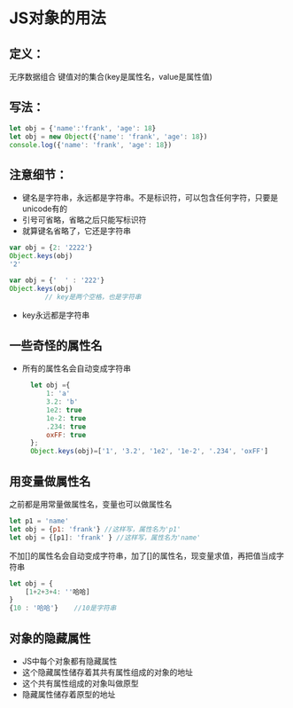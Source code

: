 # JS对象的用法
## 定义：
无序数据组合
键值对的集合(key是属性名，value是属性值)

## 写法：
~~~javascript
let obj = {'name':'frank', 'age': 18}
let obj = new Object({'name': 'frank', 'age': 18})
console.log({'name': 'frank', 'age': 18})
~~~
## 注意细节：
* 键名是字符串，永远都是字符串。不是标识符，可以包含任何字符，只要是unicode有的
* 引号可省略，省略之后只能写标识符
* 就算键名省略了，它还是字符串
~~~javascript
var obj = {2: '2222'}
Object.keys(obj)
'2'
~~~
~~~javascript
var obj = {'  ' : '222'}
Object.keys(obj)
         // key是两个空格，也是字符串
~~~
* key永远都是字符串 
## 一些奇怪的属性名
* 所有的属性名会自动变成字符串
  ~~~javascript
    let obj ={
        1: 'a'
        3.2: 'b'
        1e2: true
        1e-2: true
        .234: true
        oxFF: true
    };
    Object.keys(obj)=['1', '3.2', '1e2', '1e-2', '.234', 'oxFF'] 
  ~~~
## 用变量做属性名
之前都是用常量做属性名，变量也可以做属性名
~~~javascript
let p1 = 'name'
let obj = {p1: 'frank'} //这样写，属性名为'p1'
let obj = {[p1]: 'frank' } //这样写，属性名为'name'
~~~
不加[]的属性名会自动变成字符串，加了[]的属性名，现变量求值，再把值当成字符串
~~~javascript
let obj = {
    [1+2+3+4: ''哈哈]
}
{10 : '哈哈'}    //10是字符串
~~~
## 对象的隐藏属性
* JS中每个对象都有隐藏属性
* 这个隐藏属性储存着其共有属性组成的对象的地址
* 这个共有属性组成的对象叫做原型
* 隐藏属性储存着原型的地址




        